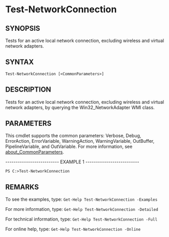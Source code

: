 # Test-NetworkConnection

## SYNOPSIS

Tests for an active local network connection, excluding wireless and virtual network adapters.

## SYNTAX

 `Test-NetworkConnection [<CommonParameters>]`

## DESCRIPTION

Tests for an active local network connection, excluding wireless and virtual network adapters, by querying the Win32_NetworkAdapter WMI class.

## PARAMETERS

<CommonParameters>

This cmdlet supports the common parameters: Verbose, Debug, ErrorAction, ErrorVariable, WarningAction, WarningVariable, OutBuffer, PipelineVariable, and OutVariable. For more information, see [about_CommonParameters](https:/go.microsoft.com/fwlink/?LinkID=113216).

-------------------------- EXAMPLE 1 --------------------------

`PS C:>Test-NetworkConnection`

## REMARKS

To see the examples, type: `Get-Help Test-NetworkConnection -Examples`

For more information, type: `Get-Help Test-NetworkConnection -Detailed`

For technical information, type: `Get-Help Test-NetworkConnection -Full`

For online help, type: `Get-Help Test-NetworkConnection -Online`
